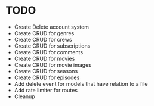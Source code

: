 # TODO

- Create Delete account system
- Create CRUD for genres
- Create CRUD for crews
- Create CRUD for subscriptions
- Create CRUD for comments
- Create CRUD for movies
- Create CRUD for movie images
- Create CRUD for seasons
- Create CRUD for episodes
- Add delete event for models that have relation to a file
- Add rate limiter for routes
- Cleanup
